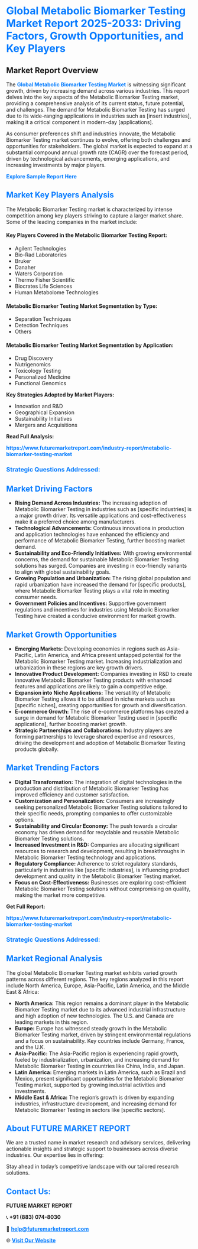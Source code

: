 <h1 style="color: #007BFF;">Global Metabolic Biomarker Testing Market Report 2025-2033: Driving Factors, Growth Opportunities, and Key Players</h1>

<section id="overview">
<h2>Market Report Overview</h2>
<p>The <a href="https://www.futuremarketreport.com/industry-report/metabolic-biomarker-testing-market" style="color: #007BFF; text-decoration: none;"><strong>Global Metabolic Biomarker Testing Market</strong></a> is witnessing significant growth, driven by increasing demand across various industries. This report delves into the key aspects of the Metabolic Biomarker Testing market, providing a comprehensive analysis of its current status, future potential, and challenges. The demand for Metabolic Biomarker Testing has surged due to its wide-ranging applications in industries such as [insert industries], making it a critical component in modern-day [applications].</p>
<p>As consumer preferences shift and industries innovate, the Metabolic Biomarker Testing market continues to evolve, offering both challenges and opportunities for stakeholders. The global market is expected to expand at a substantial compound annual growth rate (CAGR) over the forecast period, driven by technological advancements, emerging applications, and increasing investments by major players.</p>
</section>

<section id="overview">
<p><a href="https://www.futuremarketreport.com/request-sample/reportId=63647" style="color: #007BFF; text-decoration: none;"><strong>Explore Sample Report Here</strong></a></p>
</section>

<section id="key-players">
<h2 style="color: #007BFF;">Market Key Players Analysis</h2>
<p>The Metabolic Biomarker Testing market is characterized by intense competition among key players striving to capture a larger market share. Some of the leading companies in the market include:</p>
<h4>Key Players Covered in the Metabolic Biomarker Testing Report:</h4>
<ul><li>Agilent Technologies</li><li>Bio-Rad Laboratories</li><li>Bruker</li><li>Danaher</li><li>Waters Corporation</li><li>Thermo Fisher Scientific</li><li>Biocrates Life Sciences</li><li>Human Metabolome Technologies</li></ul>
<h4>Metabolic Biomarker Testing Market Segmentation by Type:</h4>
<ul><li>Separation Techniques</li><li>Detection Techniques</li><li>Others</li></ul>

<h4>Metabolic Biomarker Testing Market Segmentation by Application:</h4>
<ul><li>Drug Discovery</li><li>Nutrigenomics</li><li>Toxicology Testing</li><li>Personalized Medicine</li><li>Functional Genomics</li></ul>
<p><strong>Key Strategies Adopted by Market Players:</strong></p>
<ul>
<li>Innovation and R&D</li>
<li>Geographical Expansion</li>
<li>Sustainability Initiatives</li>
<li>Mergers and Acquisitions</li>
</ul>
</section>

<section>
<p><strong>Read Full Analysis: </strong></p><a href="https://www.futuremarketreport.com/industry-report/metabolic-biomarker-testing-market" style="color: #007BFF; text-decoration: none;"><strong>https://www.futuremarketreport.com/industry-report/metabolic-biomarker-testing-market</strong></a>
<h3 style="color: #007BFF;">Strategic Questions Addressed:</h3>
</section>

<section id="driving-factors">
<h2 style="color: #007BFF;">Market Driving Factors</h2>
<ul>
<li><strong>Rising Demand Across Industries:</strong> The increasing adoption of Metabolic Biomarker Testing in industries such as [specific industries] is a major growth driver. Its versatile applications and cost-effectiveness make it a preferred choice among manufacturers.</li>
<li><strong>Technological Advancements:</strong> Continuous innovations in production and application technologies have enhanced the efficiency and performance of Metabolic Biomarker Testing, further boosting market demand.</li>
<li><strong>Sustainability and Eco-Friendly Initiatives:</strong> With growing environmental concerns, the demand for sustainable Metabolic Biomarker Testing solutions has surged. Companies are investing in eco-friendly variants to align with global sustainability goals.</li>
<li><strong>Growing Population and Urbanization:</strong> The rising global population and rapid urbanization have increased the demand for [specific products], where Metabolic Biomarker Testing plays a vital role in meeting consumer needs.</li>
<li><strong>Government Policies and Incentives:</strong> Supportive government regulations and incentives for industries using Metabolic Biomarker Testing have created a conducive environment for market growth.</li>
</ul>
</section>

<section id="growth-opportunities">
<h2 style="color: #007BFF;">Market Growth Opportunities</h2>
<ul>
<li><strong>Emerging Markets:</strong> Developing economies in regions such as Asia-Pacific, Latin America, and Africa present untapped potential for the Metabolic Biomarker Testing market. Increasing industrialization and urbanization in these regions are key growth drivers.</li>
<li><strong>Innovative Product Development:</strong> Companies investing in R&D to create innovative Metabolic Biomarker Testing products with enhanced features and applications are likely to gain a competitive edge.</li>
<li><strong>Expansion into Niche Applications:</strong> The versatility of Metabolic Biomarker Testing allows it to be utilized in niche markets such as [specific niches], creating opportunities for growth and diversification.</li>
<li><strong>E-commerce Growth:</strong> The rise of e-commerce platforms has created a surge in demand for Metabolic Biomarker Testing used in [specific applications], further boosting market growth.</li>
<li><strong>Strategic Partnerships and Collaborations:</strong> Industry players are forming partnerships to leverage shared expertise and resources, driving the development and adoption of Metabolic Biomarker Testing products globally.</li>
</ul>
</section>

<section id="trending-factors">
<h2 style="color: #007BFF;">Market Trending Factors</h2>
<ul>
<li><strong>Digital Transformation:</strong> The integration of digital technologies in the production and distribution of Metabolic Biomarker Testing has improved efficiency and customer satisfaction.</li>
<li><strong>Customization and Personalization:</strong> Consumers are increasingly seeking personalized Metabolic Biomarker Testing solutions tailored to their specific needs, prompting companies to offer customizable options.</li>
<li><strong>Sustainability and Circular Economy:</strong> The push towards a circular economy has driven demand for recyclable and reusable Metabolic Biomarker Testing solutions.</li>
<li><strong>Increased Investment in R&D:</strong> Companies are allocating significant resources to research and development, resulting in breakthroughs in Metabolic Biomarker Testing technology and applications.</li>
<li><strong>Regulatory Compliance:</strong> Adherence to strict regulatory standards, particularly in industries like [specific industries], is influencing product development and quality in the Metabolic Biomarker Testing market.</li>
<li><strong>Focus on Cost-Effectiveness:</strong> Businesses are exploring cost-efficient Metabolic Biomarker Testing solutions without compromising on quality, making the market more competitive.</li>
</ul>
</section>

<section>
<p><strong>Get Full Report: </strong></p><a href="https://www.futuremarketreport.com/industry-report/metabolic-biomarker-testing-market" style="color: #007BFF; text-decoration: none;"><strong>https://www.futuremarketreport.com/industry-report/metabolic-biomarker-testing-market</strong></a>
<h3 style="color: #007BFF;">Strategic Questions Addressed:</h3>
</section>


<section id="regional-analysis">
<h2 style="color: #007BFF;">Market Regional Analysis</h2>
<p>The global Metabolic Biomarker Testing market exhibits varied growth patterns across different regions. The key regions analyzed in this report include North America, Europe, Asia-Pacific, Latin America, and the Middle East & Africa:</p>
<ul>
<li><strong>North America:</strong> This region remains a dominant player in the Metabolic Biomarker Testing market due to its advanced industrial infrastructure and high adoption of new technologies. The U.S. and Canada are leading markets in this region.</li>
<li><strong>Europe:</strong> Europe has witnessed steady growth in the Metabolic Biomarker Testing market, driven by stringent environmental regulations and a focus on sustainability. Key countries include Germany, France, and the U.K.</li>
<li><strong>Asia-Pacific:</strong> The Asia-Pacific region is experiencing rapid growth, fueled by industrialization, urbanization, and increasing demand for Metabolic Biomarker Testing in countries like China, India, and Japan.</li>
<li><strong>Latin America:</strong> Emerging markets in Latin America, such as Brazil and Mexico, present significant opportunities for the Metabolic Biomarker Testing market, supported by growing industrial activities and investments.</li>
<li><strong>Middle East & Africa:</strong> The region’s growth is driven by expanding industries, infrastructure development, and increasing demand for Metabolic Biomarker Testing in sectors like [specific sectors].</li>
</ul>
</section>

<footer>
<h2 style="color: #007BFF;">About FUTURE MARKET REPORT</h2>
<p>We are a trusted name in market research and advisory services, delivering actionable insights and strategic support to businesses across diverse industries. Our expertise lies in offering:</p>

<p>Stay ahead in today’s competitive landscape with our tailored research solutions.</p>

<h2 style="color: #007BFF;">Contact Us:</h2>
<p><strong>FUTURE MARKET REPORT</strong></p>
<p>📞 <strong>+91 (883) 074-8030</strong></p>
<p>📧 <strong><a href="mailto:help@futuremarketreport.com" style="color: #007BFF;">help@futuremarketreport.com</a></strong></p>
<p>🌐 <strong><a href="https://www.futuremarketreport.com/" style="color: #007BFF;">Visit Our Website</a></strong></p>
</footer>